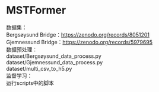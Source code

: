 # MSTFormer
数据集：  
  Bergsøysund Bridge：https://zenodo.org/records/8051201   
  Gjemnessund Bridge：https://zenodo.org/records/5979695  
数据预处理：  
  dataset/Bergsøysund_data_process.py  
  dataset/Gjemnessund_data_process.py  
  dataset/multi_csv_to_h5.py  
监督学习：  
  运行scripts中的脚本

